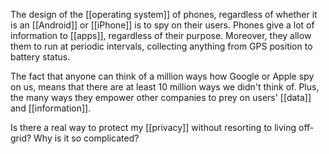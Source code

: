 The design of the [[operating system]] of phones, regardless of whether it is an [[Android]] or [[iPhone]] is to spy on their users. Phones give a lot of information to [[apps]], regardless of their purpose. Moreover, they allow them to run at periodic intervals, collecting anything from GPS position to battery status. 

The fact that anyone can think of a million ways how Google or Apple spy on us, means that there are at least 10 million ways we didn't think of. Plus, the many ways they empower other companies to prey on users' [[data]] and [[information]]. 

Is there a real way to protect my [[privacy]] without resorting to living off-grid? Why is it so complicated?